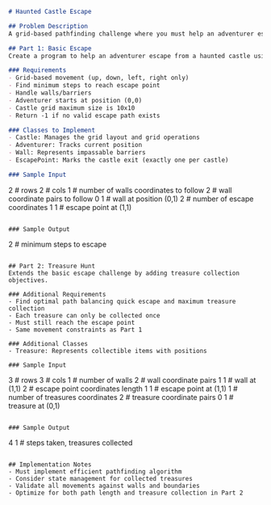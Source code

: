 ```markdown
# Haunted Castle Escape

## Problem Description
A grid-based pathfinding challenge where you must help an adventurer escape a haunted castle, with additional complexity for treasure collection.

## Part 1: Basic Escape
Create a program to help an adventurer escape from a haunted castle using the shortest possible path.

### Requirements
- Grid-based movement (up, down, left, right only)
- Find minimum steps to reach escape point
- Handle walls/barriers 
- Adventurer starts at position (0,0)
- Castle grid maximum size is 10x10
- Return -1 if no valid escape path exists

### Classes to Implement
- Castle: Manages the grid layout and grid operations
- Adventurer: Tracks current position
- Wall: Represents impassable barriers
- EscapePoint: Marks the castle exit (exactly one per castle)

### Sample Input
```
2        # rows
2        # cols
1        # number of walls coordinates to follow
2        # wall coordinate pairs to follow
0 1      # wall at position (0,1)
2        # number of escape coordinates
1 1      # escape point at (1,1)
```

### Sample Output
```
2        # minimum steps to escape
```

## Part 2: Treasure Hunt
Extends the basic escape challenge by adding treasure collection objectives.

### Additional Requirements
- Find optimal path balancing quick escape and maximum treasure collection
- Each treasure can only be collected once
- Must still reach the escape point
- Same movement constraints as Part 1

### Additional Classes
- Treasure: Represents collectible items with positions

### Sample Input
```
3        # rows
3        # cols 
1        # number of walls
2        # wall coordinate pairs
1 1      # wall at (1,1)
2        # escape point coordinates length
1 1      # escape point at (1,1)
1        # number of treasures coordinates
2        # treasure coordinate pairs
0 1      # treasure at (0,1)
```

### Sample Output
```
4 1      # steps taken, treasures collected
```

## Implementation Notes
- Must implement efficient pathfinding algorithm
- Consider state management for collected treasures
- Validate all movements against walls and boundaries
- Optimize for both path length and treasure collection in Part 2
```
